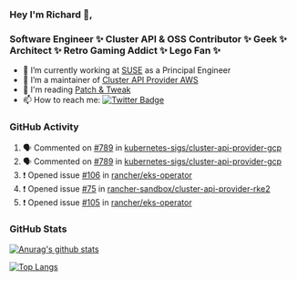 ### Hey I'm Richard 👋, 

<h3 align="left">Software Engineer ✨ Cluster API & OSS Contributor ✨ Geek ✨ Architect ✨ Retro Gaming Addict ✨ Lego Fan ✨</h3>

- 🔭 I’m currently working at [SUSE](https://www.suse.com/) as a Principal Engineer
- 👯 I’m a maintainer of [Cluster API Provider AWS](https://github.com/kubernetes-sigs/cluster-api-provider-aws)
- 💬 I'm reading [Patch & Tweak](https://bjooks.com/products/patch-tweak-exploring-modular-synthesis)
- 📫 How to reach me: [![Twitter Badge](https://img.shields.io/badge/-@fruit_case-00acee?style=flat&logo=Twitter&logoColor=white)](https://twitter.com/intent/follow?screen_name=fruit_case "Follow on Twitter")

### GitHub Activity 

<!--START_SECTION:activity-->
1. 🗣 Commented on [#789](https://github.com/kubernetes-sigs/cluster-api-provider-gcp/issues/789) in [kubernetes-sigs/cluster-api-provider-gcp](https://github.com/kubernetes-sigs/cluster-api-provider-gcp)
2. 🗣 Commented on [#789](https://github.com/kubernetes-sigs/cluster-api-provider-gcp/issues/789) in [kubernetes-sigs/cluster-api-provider-gcp](https://github.com/kubernetes-sigs/cluster-api-provider-gcp)
3. ❗️ Opened issue [#106](https://github.com/rancher/eks-operator/issues/106) in [rancher/eks-operator](https://github.com/rancher/eks-operator)
4. ❗️ Opened issue [#75](https://github.com/rancher-sandbox/cluster-api-provider-rke2/issues/75) in [rancher-sandbox/cluster-api-provider-rke2](https://github.com/rancher-sandbox/cluster-api-provider-rke2)
5. ❗️ Opened issue [#105](https://github.com/rancher/eks-operator/issues/105) in [rancher/eks-operator](https://github.com/rancher/eks-operator)
<!--END_SECTION:activity-->

### GitHub Stats

[![Anurag's github stats](https://github-readme-stats.vercel.app/api?username=richardcase&count_private=true&show_icons=true)](https://github.com/anuraghazra/github-readme-stats)

[![Top Langs](https://github-readme-stats.vercel.app/api/top-langs/?username=richardcase&hide=html&layout=compact)](https://github.com/anuraghazra/github-readme-stats)
